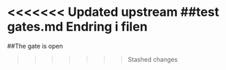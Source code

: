 <<<<<<< Updated upstream
##test gates.md
Endring i filen
=======
##The gate is open
>>>>>>> Stashed changes
